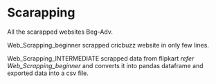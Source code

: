 # Scarapping
All the scarapped websites Beg-Adv.

Web_Scrapping_beginner scrapped cricbuzz website in only few lines. 

Web_Scrapping_INTERMEDIATE scrapped data from flipkart *refer Web_Scrapping_beginner* and converts it into pandas dataframe and exported data into a csv file.
